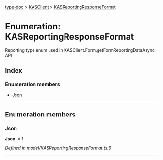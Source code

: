 [type-doc](../README.md) > [KASClient](../modules/kasclient.md) > [KASReportingResponseFormat](../enums/kasclient.kasreportingresponseformat.md)

# Enumeration: KASReportingResponseFormat

Reporting type enum used in KASClient.Form.getFormReportingDataAsync API

## Index

### Enumeration members

* [Json](kasclient.kasreportingresponseformat.md#json)

---

## Enumeration members

<a id="json"></a>

###  Json

**Json**:  = 1

*Defined in model/KASReportingResponseFormat.ts:9*

___


